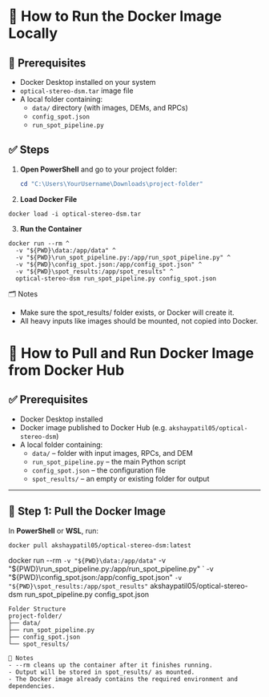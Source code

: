 # 🧪 How to Run the Docker Image Locally

## 📌 Prerequisites
- Docker Desktop installed on your system  
- `optical-stereo-dsm.tar` image file  
- A local folder containing:
  - `data/` directory (with images, DEMs, and RPCs)
  - `config_spot.json`
  - `run_spot_pipeline.py`

## ✅ Steps

1. **Open PowerShell** and go to your project folder:
   ```powershell
   cd "C:\Users\YourUsername\Downloads\project-folder"
2. **Load Docker File**
```
docker load -i optical-stereo-dsm.tar
```
3. **Run the Container**
```
docker run --rm ^
  -v "${PWD}\data:/app/data" ^
  -v "${PWD}\run_spot_pipeline.py:/app/run_spot_pipeline.py" ^
  -v "${PWD}\config_spot.json:/app/config_spot.json" ^
  -v "${PWD}\spot_results:/app/spot_results" ^
  optical-stereo-dsm run_spot_pipeline.py config_spot.json
```
🗂️ Notes
- Make sure the spot_results/ folder exists, or Docker will create it.
- All heavy inputs like images should be mounted, not copied into Docker.

# 🐳 How to Pull and Run Docker Image from Docker Hub

## ✅ Prerequisites
- Docker Desktop installed
- Docker image published to Docker Hub (e.g. `akshaypatil05/optical-stereo-dsm`)
- A local folder containing:
  - `data/` – folder with input images, RPCs, and DEM
  - `run_spot_pipeline.py` – the main Python script
  - `config_spot.json` – the configuration file
  - `spot_results/` – an empty or existing folder for output

---

## 🔁 Step 1: Pull the Docker Image

In **PowerShell** or **WSL**, run:

```bash
docker pull akshaypatil05/optical-stereo-dsm:latest
```
docker run --rm `
  -v "${PWD}\data:/app/data" `
  -v "${PWD}\run_spot_pipeline.py:/app/run_spot_pipeline.py" `
  -v "${PWD}\config_spot.json:/app/config_spot.json" `
  -v "${PWD}\spot_results:/app/spot_results" `
  akshaypatil05/optical-stereo-dsm run_spot_pipeline.py config_spot.json
```
Folder Structure
project-folder/
├── data/
├── run_spot_pipeline.py
├── config_spot.json
└── spot_results/

📝 Notes
- --rm cleans up the container after it finishes running.
- Output will be stored in spot_results/ as mounted.
- The Docker image already contains the required environment and dependencies.